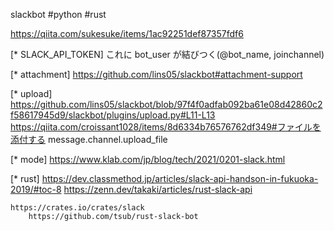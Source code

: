 slackbot
#python #rust

https://qiita.com/sukesuke/items/1ac92251def87357fdf6

[* SLACK_API_TOKEN]
これに 
	bot_user が結びつく(@bot_name, joinchannel)

[* attachment]
https://github.com/lins05/slackbot#attachment-support

[* upload]
https://github.com/lins05/slackbot/blob/97f4f0adfab092ba61e08d42860c2f58617945d9/slackbot/plugins/upload.py#L11-L13
https://qiita.com/croissant1028/items/8d6334b76576762df349#ファイルを添付する
message.channel.upload_file

[* mode]
https://www.klab.com/jp/blog/tech/2021/0201-slack.html

[* rust]
https://dev.classmethod.jp/articles/slack-api-handson-in-fukuoka-2019/#toc-8
https://zenn.dev/takaki/articles/rust-slack-api

	https://crates.io/crates/slack
		https://github.com/tsub/rust-slack-bot
